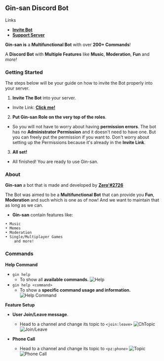 ## Gin-san Discord Bot

Links
- **[Invite Bot](https://bit.ly/2NtdTWy)**
- **[Support Server](https://discord.gg/ZsSx8XB)**

**Gin-san is** a **Multifunctional Bot** with over **200+ Commands**!

A **Discord Bot** with **Multiple Features** like **Music**, **Moderation**, **Fun** and *more!*

### Getting Started
The steps below will be your guide on how to invite the Bot properly into your server.

1. **Invite The Bot** into your server.
- Invite Link: **[Click me!](https://bit.ly/2NtdTWy)**

2. **Put Gin-san Role on the very top of the roles**.
- So you will not have to worry about having **permission errors**. The bot has no **Administrator Permission** and it doesn't need to have one. But you can freely put the permission if you want to. Don't worry about setting up the Permissions because it's already in the **Invite Link**.

3. **All set!**
- All finished! You are ready to use Gin-san.

### About

**Gin-san** a bot that is made and developed by **[Zero'#2726](https://discord.gg/ZsSx8XB)**

The Bot was aimed to be a **Multifunctional Bot** that can provide you **Fun**, **Moderation** and such which is one as of now! And we want to maintain that as long as we can.
 
- **Gin-san** contain features like:
```
• Music
• Memes
• Moderation
• Single/Multiplayer Games
    and more!
```
### Commands
**Help Command**
- `gin help`
     - To show all **available commands.**
![Help](https://i.postimg.cc/SQ8ywzpQ/Screenshot-2020-0821-050301.png)
- `gin help <command>`
     - To show a **specific command usage and information.**
![Help Command](https://i.postimg.cc/vmpJz3Tr/Screenshot-2020-0821-050505.png)

**Feature Setup**
- **User Join/Leave message**.
     - Head to a channel and change its topic to `<join:leave>`
![ChTopic](https://i.postimg.cc/wTThWzSV/Screenshot-2020-0821-045816.png)
![Join/Leave](https://i.postimg.cc/GmG6qk0G/20200821-044927.png)

- **Phone Call**
     - Head to a channel and change its topic to `<pz:phone>`
![Topic](https://i.postimg.cc/CKynVp69/Screenshot-2020-0821-045845.png)
![Phone Call](https://i.postimg.cc/sxCTBLXL/Screenshot-2020-0821-045531.png)



